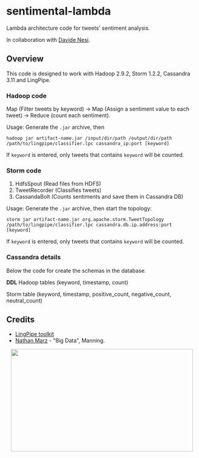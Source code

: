 # sentimental-lambda
Lambda architecture code for tweets' sentiment analysis.

In collaboration with [Davide Nesi](https://github.com/DavideNesi).

## Overview

This code is designed to work with Hadoop 2.9.2, Storm 1.2.2, Cassandra 3.11 and LingPipe.

### Hadoop code

Map (Filter tweets by keyword) -> Map (Assign a sentiment value to each tweet) -> Reduce (count each sentiment).

Usage:
Generate the `.jar` archive, then

    hadoop jar artifact-name.jar /input/dir/path /output/dir/path /path/to/lingpipe/classifier.lpc cassandra_ip:port [keyword]
    
If `keyword` is entered, only tweets that contains `keyword` will be counted.

### Storm code
1. HdfsSpout        (Read files from HDFS)
1. TweetRecorder    (Classifies tweets)
1. CassandaBolt     (Counts sentiments and save them in Cassandra DB)

Usage:
Generate the `.jar` archive, then start the topology:

    storm jar artifact-name.jar org.apache.storm.TweetTopology /path/to/lingpipe/classifier.lpc cassandra.db.ip.address:port [keyword]

If `keyword` is entered, only tweets that contains `keyword` will be counted.

### Cassandra details
Below the code for create the schemas in the database.

**DDL**
Hadoop tables (keyword, timestamp, count)

Storm table (keyword, timestamp, positive_count, negative_count, neutral_count)

## Credits
* [LingPipe toolkit](http://alias-i.com/)
* [Nathan Marz](https://github.com/nathanmarz) - "Big Data", Manning.

<p align="center">
    <img width="480" height="270" src="https://github.com/rickie95/sentimental-lambda/blob/master/NotEssentialFiles/meme.png">
</p>
